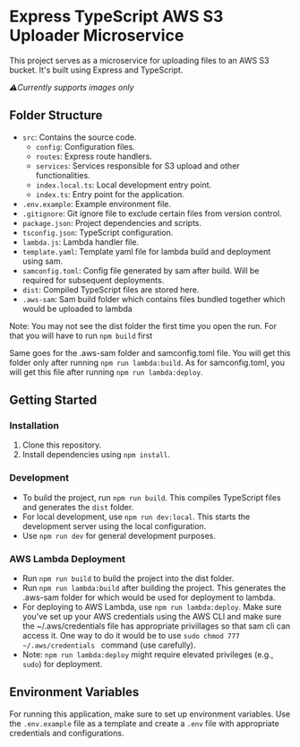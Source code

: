 # Express TypeScript AWS S3 Uploader Microservice

This project serves as a microservice for uploading files to an AWS S3 bucket. It's built using Express and TypeScript.

_⚠️Currently supports images only_

## Folder Structure

- `src`: Contains the source code.
  - `config`: Configuration files.
  - `routes`: Express route handlers.
  - `services`: Services responsible for S3 upload and other functionalities.
  - `index.local.ts`: Local development entry point.
  - `index.ts`: Entry point for the application.
- `.env.example`: Example environment file.
- `.gitignore`: Git ignore file to exclude certain files from version control.
- `package.json`: Project dependencies and scripts.
- `tsconfig.json`: TypeScript configuration.
- `lambda.js`: Lambda handler file.
- `template.yaml`: Template yaml file for lambda build and deployment using sam.
- `samconfig.toml`: Config file generated by sam after build. Will be required for subsequent deployments.
- `dist`: Compiled TypeScript files are stored here.
- `.aws-sam`: Sam build folder which contains files bundled together which would be uploaded to lambda

Note: You may not see the dist folder the first time you open the run. For that you will have to run `npm build` first

Same goes for the .aws-sam folder and samconfig.toml file. You will get this folder only after running `npm run lambda:build`. As for samconfig.toml, you will get this file after running `npm run lambda:deploy`.

## Getting Started

### Installation

1. Clone this repository.
2. Install dependencies using `npm install`.

### Development

- To build the project, run `npm run build`. This compiles TypeScript files and generates the `dist` folder.
- For local development, use `npm run dev:local`. This starts the development server using the local configuration.
- Use `npm run dev` for general development purposes.

### AWS Lambda Deployment

- Run `npm run build` to build the project into the dist folder.
- Run `npm run lambda:build` after building the project. This generates the .aws-sam folder for which would be used for deployment to lambda.
- For deploying to AWS Lambda, use `npm run lambda:deploy`. Make sure you've set up your AWS credentials using the AWS CLI and make sure the ~/.aws/credentials file has appropriate privillages so that sam cli can access it. One way to do it would be to use `sudo chmod 777 ~/.aws/credentials ` command (use carefully).
- Note: `npm run lambda:deploy` might require elevated privileges (e.g., `sudo`) for deployment.

## Environment Variables

For running this application, make sure to set up environment variables. Use the `.env.example` file as a template and create a `.env` file with appropriate credentials and configurations.

<!-- Also for github actions, make sure to add repository secrets by going into settings of repo in github. Add a single secret file `ENV_FILE` and paste all the env values there.  -->

